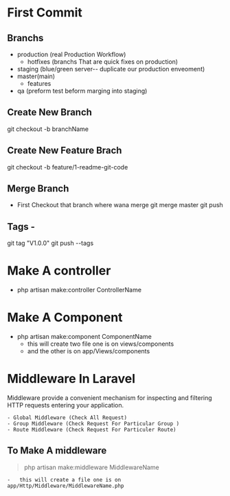# First Commit

## Branchs

-   production (real Production Workflow)
    -   hotfixes (branchs That are quick fixes on production)
-   staging (blue/green server-- duplicate our production enveoment)
-   master(main)
    -   features
-   qa (preform test beform marging into staging)

## Create New Branch

git checkout -b branchName

## Create New Feature Brach

git checkout -b feature/1-readme-git-code

## Merge Branch

-   First Checkout that branch where wana merge
    git merge master
    git push

## Tags -

git tag "V1.0.0"
git push --tags

# Make A controller

-   php artisan make:controller ControllerName

# Make A Component

-   php artisan make:component ComponentName
    -   this will create two file one is on views/components
    -   and the other is on app/Views/components

# Middleware In Laravel

Middleware provide a convenient mechanism for inspecting and filtering HTTP requests entering your application.

    - Global Middleware (Check All Request)
    - Group Middleware (Check Request For Particular Group )
    - Route Middleware (Check Request For Particuler Route)

## To Make A middleware

> php artisan make:middleware MiddlewareName

    -   this will create a file one is on app/Http/Middleware/MiddlewareName.php
